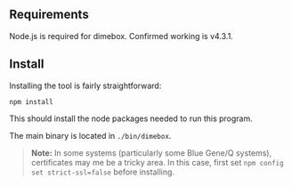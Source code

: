 Requirements
---
Node.js is required for dimebox. Confirmed working is v4.3.1.

Install
---
Installing the tool is fairly straightforward:

```
npm install
```

This should install the node packages needed to run this program.

The main binary is located in ```./bin/dimebox```.

> **Note:** In some systems (particularly some Blue Gene/Q systems), certificates may me be a tricky area. In this case, first set ```npm config set strict-ssl=false``` before installing.
